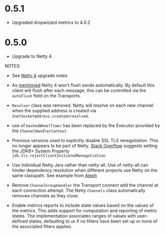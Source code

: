 0.5.1
=====

* Upgraded dropwizard metrics to 4.0.2

0.5.0
=====

* Upgrade to Netty 4

NOTES:

- See [Netty 4](http://netty.io/wiki/new-and-noteworthy-in-4.0.html) upgrade notes


- As [mentioned](http://netty.io/wiki/new-and-noteworthy-in-4.0.html#write-does-not-flush-automatically)
  Netty 4 won't flush sends automatically. By default this client will flush after each message,
  this can be controlled via the `autoFlush` field on the Transports.

- `Resolver` class was removed. Netty will resolve on each new channel when the
  supplied address is created via `InetSocketAddress.createUnresolved`.

- use of `HashedWheelTimer` has been replaced by the Executor provided by the
  `ChannelHandlerContext`

- Previous versions used to explicitly disable SSL TLS renegotiation. This no longer appears to be part of Netty.
  [Stack Overflow](https://stackoverflow.com/questions/31418644/is-it-possible-to-disable-tls-renegotiation-in-netty-4)
  suggests setting the JDK8+ System Property `jdk.tls.rejectClientInitiatedRenegotiation`

- Use individual Netty Jars rather than netty-all. Use of netty-all can hinder
  dependency resolution when different projects use Netty on the same classpath.
  See example from [Aleph](https://github.com/ztellman/aleph/issues/335)

- Remove `ChannelGroupHandler` the Transport connect add the channel at each connection attempt.
  The Netty `Channels` class automatically removes channels as they close.

* Enable metrics reports to include state values based on the values of
  the metrics. This adds support for computation and reporting of metric
  states. The implementation associates ranges of values with user-defined
  states, defaulting to `ok` if no filters have been set up or none of the
  associated filters applies.
